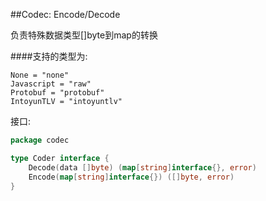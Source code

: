 ##Codec: Encode/Decode

负责特殊数据类型[]byte到map的转换

####支持的类型为:

	None = "none"
	Javascript = "raw"
	Protobuf = "protobuf"
	IntoyunTLV = "intoyuntlv"

接口:
```go
package codec

type Coder interface {
    Decode(data []byte) (map[string]interface{}, error)
    Encode(map[string]interface{}) ([]byte, error)
}
```

